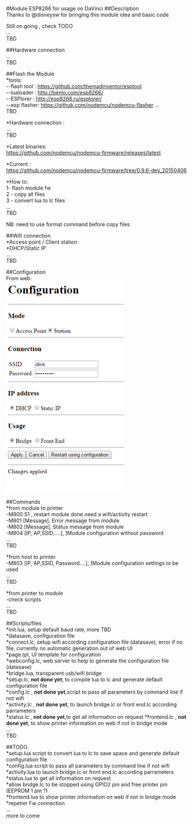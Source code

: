 #Module ESP8266 for usage on DaVinci
##Description      
Thanks to @disneysw for bringing this module idea and basic code    

Still on going , check TODO    
...   
TBD   

##Hardware connection     
...    
TBD      

##Flash the Module    
*tools:    
     --flash tool : https://github.com/themadinventor/esptool   
     --lualoader : http://benlo.com/esp8266/    
     --ESPlorer : http://esp8266.ru/esplorer/    
     --esp flasher: https://github.com/nodemcu/nodemcu-flasher 
...   
TBD   
    
*Hardware connection :    
...    
TBD    

*Latest binaries:     
https://github.com/nodemcu/nodemcu-firmware/releases/latest    
    
*Current :    
https://github.com/nodemcu/nodemcu-firmware/tree/0.9.6-dev_20150406    
    
*How to:    
1- flash module fw   
2 - copy all files    
3 - convert lua to lc files    
...    
TBD    
    
NB: need to use format command before copy files    

##Wifi connection    
*Access point / Client station    
*DHCP/Static IP    
...    
TBD
    
##Configuration   
From web:   
<IMG SRC=Capture.PNG>    
    
##Commands    
*from module to printer    
    -M800 S1 , restart module done need a wifi/activity restart     
    -M801 [Message], Error message from module    
    -M802 [Message], Status message from module    
    -M804 [IP, AP,SSID,....], ]Module configuration without password    
    ...    
    TBD    
        
*from host to printer    
    -M803 [IP, AP,SSID, Password....], ]Module configuration settings to be used    
    ...    
    TBD        
        
*from printer to module    
    -check scripts    
    ...    
    TBD    
    
##Scripts/files    
*init.lua, setup default baud rate, more TBD    
*datasave, configuration file    
*connect.lc, setup wifi according  configuration file (datasave), error if no file, currently no automatic generation out of web UI    
*page.tpl, UI template for configuration     
*webconfig.lc, web server to help to generate the  configuration file (datasave)     
*bridge.lua, transparent usb/wifi bridge    
*setup.lc, __not done yet__, to compile lua to lc and generate default configuration file    
*config.lc , __not done yet__,script to pass all parameters by command line if not wifi    
*activity.lc , __not done yet__, to launch bridge.lc or front end.lc according parrameters    
*status.lc , __not done yet__,to get all information on request
*frontend.lc  , __not done yet__, to show printer information on web if not in bridge mode    
...    
TBD    

##TODO    
*setup.lua script to convert lua to lc to save space and generate default configuration file    
*config.lua script to pass all parameters by command line if not wifi   
*activity.lua to launch bridge.lc or front end.lc according parrameters   
*status.lua to get all information on request    
*allow bridge.lc to be stopped using GPIO2 pin and  free printer pin (EEPROM 1 pin ?)    
*frontend.lua to show printer information on web if not in bridge mode    
*repetier Fw connection   
...   
more to come   
 
